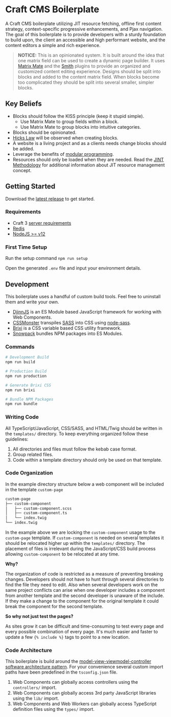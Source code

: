 # Craft CMS Boilerplate

A Craft CMS boilerplate utilizing JIT resource fetching, offline first content strategy, context-specific progressive enhancements, and Pjax navigation. The goal of this boilerplate is to provide developers with a sturdy foundation to build upon, the client an accessible and high performant website, and the content editors a simple and rich experience.

> **NOTICE:** This is an opinionated system. It is built around the idea that one matrix field can be used to create a dynamic page builder. It uses [Matrix Mate](https://plugins.craftcms.com/matrixmate) and the [Smith](https://plugins.craftcms.com/smith) plugins to provide an organized and customized content editing experience. Designs should be split into blocks and added to the content matrix field. When blocks become too complicated they should be split into several smaller, simpler blocks.

## Key Beliefs

-   Blocks should follow the KISS principle (keep it stupid simple).
    -   Use Matrix Mate to group fields within a block.
    -   Use Matrix Mate to group blocks into intuitive categories.
-   Blocks should be opinionated.
-   [Hicks Law](https://lawsofux.com/hicks-law) will be observed when creating blocks.
-   A website is a living project and as a clients needs change blocks should be added.
-   Leverage the benefits of [modular programming](https://en.wikipedia.org/wiki/Modular_programming).
-   Resources should only be loaded when they are needed. Read the [JINT Methodology](https://jintmethod.dev/) for additional information about JIT resource management concept.

## Getting Started

Download the [latest release](https://github.com/codewithkyle/craftcms-boilerplate/releases) to get started.

### Requirements

-   Craft 3 [server requirements](https://docs.craftcms.com/v3/requirements.html)
-   [Redis](https://redis.io/)
-   [NodeJS >= v12](https://nodejs.org/en/)

### First Time Setup

Run the setup command `npm run setup`

Open the generated `.env` file and input your environment details.

## Development

This boilerplate uses a handful of custom build tools. Feel free to uninstall them and write your own.

-   [DjinnJS](https://djinnjs.com/) is an ES Module based JavaScript framework for working with Web Components.
-   [CSSMonster](https://github.com/codewithkyle/cssmonster) transpiles [SASS](https://sass-lang.com/) into CSS using [node-sass](https://github.com/sass/node-sass).
-   [Brixi](https://github.com/codewithkyle/brixi) is a CSS variable based CSS utility framework.
-   [Snowpack](https://www.snowpack.dev/) bundles NPM packages into ES Modules.

### Commands

```sh
# Development Build
npm run build

# Production Build
npm run production

# Generate Brixi CSS
npm run brixi

# Bundle NPM Packages
npm run bundle
```

### Writing Code

All TypeScript/JavaScript, CSS/SASS, and HTML/Twig should be written in the `templates/` directory. To keep everything organized follow these guidelines:

1. All directories and files must follow the kebab case format.
1. Group related files.
1. Code within a template directory should only be used on that template.

### Code Organization

In the example directory structure below a web component will be included in the template `custom-page`

```sh
custom-page
├── custom-component
│   ├── custom-component.scss
│   ├── custom-component.ts
│   └── index.twig
└── index.twig
```

In the example above we are locking the `custom-component` usage to the `custom-page` template. If `custom-component` is needed on several templates it should be relocated higher up within the `templates/` directory. The placement of files is irrelevant during the JavaScript/CSS build process allowing `custom-component` to be relocated at any time.

**Why?**

The organization of code is restricted as a measure of preventing breaking changes. Developers should not have to hunt through several directories to find the file they need to edit. Also when several developers work on the same project conflicts can arise when one developer includes a component from another template and the second developer is unaware of the include. If they make a change to the component for the original template it could break the component for the second template.

**So why not just test the pages?**

As sites grow it can be difficult and time-consuming to test every page and every possible combination of every page. It's much easier and faster to update a few `{% include %}` tags to point to a new location.

### Code Architecture

This boilerplate is build around the [model-view-viewmodel-controller software architecture pattern](https://mvvmc.jintmethod.dev/). For your convenience several custom import paths have been predefined in the `tsconfig.json` file.

1. Web Components can globally access controllers using the `controllers/` import.
1. Web Components can globally access 3rd party JavaScript libraries using the `lib/` import.
1. Web Components and Web Workers can globally access TypeScript definition files using the `types/` import.
